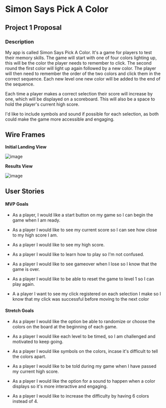 # Simon Says Pick A Color

## Project 1 Proposal

### Description

My app is called Simon Says Pick A Color. It's a game for players to test their memory skills. The game will start with one of four colors lighting up, this will be the color the player needs to remember to click. The second round the first color will light up again followed by a new color. The player will then need to remember the order of the two colors and click them in the correct sequence. Each new level one new color will be added to the end of the sequence.

Each time a player makes a correct selection their score will increase by one, which will be displayed on a scoreboard. This will also be a space to hold the player's current high score.

I'd like to include symbols and sound if possible for each selection, as both could make the game more accessible and engaging.

## Wire Frames

**Initial Landing View**

![image](https://user-images.githubusercontent.com/66636074/87163493-73fb8300-c295-11ea-9489-302ad9baf71a.png)

**Results View**

![image](https://user-images.githubusercontent.com/66636074/87163572-8ecdf780-c295-11ea-98f5-5749c8144927.png)

## User Stories

#### MVP Goals

- As a player, I would like a start button on my game so I can begin the game when I am ready.

- As a player I would like to see my current score so I can see how close to my high score I am.

- As a player I would like to see my high score.

- As a player I would like to learn how to play so I'm not confused.

- As a player I would like to see gameover when I lose so I know that the game is over.

- As a player I would like to be able to reset the game to level 1 so I can play again.

- A a player I want to see my click registered on each selection I make so I know that my click was successful before moving to the next color

#### Stretch Goals

- As a player I would like the option be able to randomize or choose the colors on the board at the beginning of each game.

- As a player I would like each level to be timed, so I am challenged and motivated to keep going.

- As a player I would like symbols on the colors, incase it's difficult to tell the colors apart.

- As a player I would like to be told during my game when I have passed my current high score.

- As a player I would like the option for a sound to happen when a color displays so it's more interactive and engaging.

- As a player I would like to increase the difficulty by having 6 colors instead of 4.
